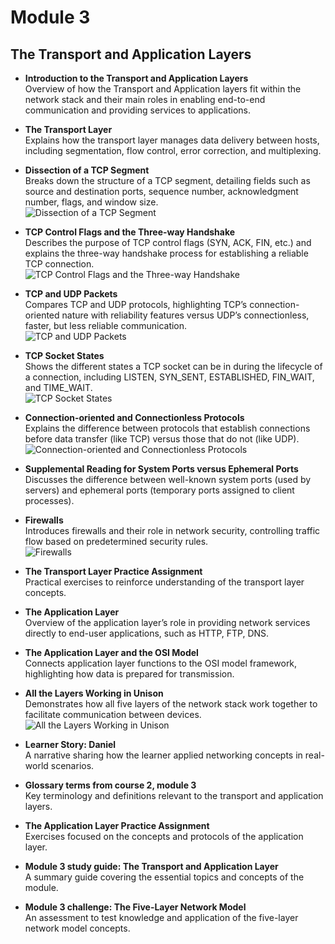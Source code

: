 # Module 3  
## The Transport and Application Layers

- **Introduction to the Transport and Application Layers**  
  Overview of how the Transport and Application layers fit within the network stack and their main roles in enabling end-to-end communication and providing services to applications.

- **The Transport Layer**  
  Explains how the transport layer manages data delivery between hosts, including segmentation, flow control, error correction, and multiplexing.

- **Dissection of a TCP Segment**  
  Breaks down the structure of a TCP segment, detailing fields such as source and destination ports, sequence number, acknowledgment number, flags, and window size.  
  ![Dissection of a TCP Segment](images/TCP_Segment_Dissection.png)

- **TCP Control Flags and the Three-way Handshake**  
  Describes the purpose of TCP control flags (SYN, ACK, FIN, etc.) and explains the three-way handshake process for establishing a reliable TCP connection.  
  ![TCP Control Flags and the Three-way Handshake](images/TCP_Three_Way_Handshake.png)

- **TCP and UDP Packets**  
  Compares TCP and UDP protocols, highlighting TCP’s connection-oriented nature with reliability features versus UDP’s connectionless, faster, but less reliable communication.  
  ![TCP and UDP Packets](images/TCP_vs_UDP_Packets.png)

- **TCP Socket States**  
  Shows the different states a TCP socket can be in during the lifecycle of a connection, including LISTEN, SYN_SENT, ESTABLISHED, FIN_WAIT, and TIME_WAIT.  
  ![TCP Socket States](images/TCP_Socket_States.png)

- **Connection-oriented and Connectionless Protocols**  
  Explains the difference between protocols that establish connections before data transfer (like TCP) versus those that do not (like UDP).  
  ![Connection-oriented and Connectionless Protocols](images/Connection_Oriented_vs_Connectionless.png)

- **Supplemental Reading for System Ports versus Ephemeral Ports**  
  Discusses the difference between well-known system ports (used by servers) and ephemeral ports (temporary ports assigned to client processes).

- **Firewalls**  
  Introduces firewalls and their role in network security, controlling traffic flow based on predetermined security rules.  
  ![Firewalls](images/Firewall_Network_Diagram.png)

- **The Transport Layer Practice Assignment**  
  Practical exercises to reinforce understanding of the transport layer concepts.

- **The Application Layer**  
  Overview of the application layer’s role in providing network services directly to end-user applications, such as HTTP, FTP, DNS.

- **The Application Layer and the OSI Model**  
  Connects application layer functions to the OSI model framework, highlighting how data is prepared for transmission.

- **All the Layers Working in Unison**  
  Demonstrates how all five layers of the network stack work together to facilitate communication between devices.  
  ![All the Layers Working in Unison](images/Five_Layers_Working_Together.png)

- **Learner Story: Daniel**  
  A narrative sharing how the learner applied networking concepts in real-world scenarios.

- **Glossary terms from course 2, module 3**  
  Key terminology and definitions relevant to the transport and application layers.

- **The Application Layer Practice Assignment**  
  Exercises focused on the concepts and protocols of the application layer.

- **Module 3 study guide: The Transport and Application Layer**  
  A summary guide covering the essential topics and concepts of the module.

- **Module 3 challenge: The Five-Layer Network Model**  
  An assessment to test knowledge and application of the five-layer network model concepts.
